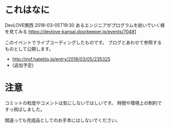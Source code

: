 # これはなに

DevLOVE関西 2018-03-05T19:30 あるエンジニアがプログラムを紡いでいく様を見てみる
https://devlove-kansai.doorkeeper.jp/events/70481

このイベントでライブコーディングしたものです。
ブログとあわせて参照するものとして公開します。

- http://irof.hateblo.jp/entry/2018/03/05/235325
- (追加予定)

# 注意

コミットの粒度やコメントは気にしないでほしいです。
時間や環境上の制約ですっ飛ばしました。

間違っても完成品としてのお手本にはしないでください。

